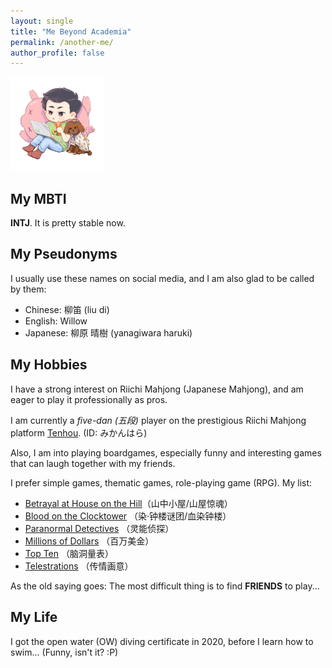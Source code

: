 ```yaml
---
layout: single
title: "Me Beyond Academia"
permalink: /another-me/
author_profile: false
---
```


<img src='/images/android-chrome-512x512.png' width='150' height='150' title='My avatar!' >

## My MBTI

**INTJ**. It is pretty stable now. 

## My Pseudonyms

I usually use these names on social media, and I am also glad to be called by them:
- Chinese: 柳笛 (liu di)
- English: Willow
- Japanese: 柳原 晴樹 (yanagiwara haruki)

## My Hobbies

I have a strong interest on Riichi Mahjong (Japanese Mahjong), and am eager to play it professionally as pros. 

I am currently a *five-dan (五段)* player on the prestigious Riichi Mahjong platform [Tenhou](https://tenhou.net/). (ID: みかんはら)


Also, I am into playing boardgames, especially funny and interesting games that can laugh together with my friends. 

I prefer simple games, thematic games, role-playing game (RPG). My list:

- [Betrayal at House on the Hill](https://boardgamegeek.com/boardgame/10547/betrayal-at-house-on-the-hill)（山中小屋/山屋惊魂）
- [Blood on the Clocktower](https://boardgamegeek.com/boardgame/240980/blood-on-the-clocktower) （染·钟楼谜团/血染钟楼）
- [Paranormal Detectives](https://boardgamegeek.com/boardgame/280136/paranormal-detectives) （灵能侦探）
- [Millions of Dollars](https://boardgamegeek.com/boardgame/193213/millions-of-dollars) （百万美金）
- [Top Ten](https://boardgamegeek.com/boardgame/300905/top-ten) （脑洞量表）
- [Telestrations](https://boardgamegeek.com/boardgame/46213/telestrations) （传情画意）

As the old saying goes: The most difficult thing is to find **FRIENDS** to play...

## My Life

I got the open water (OW) diving certificate in 2020, before I learn how to swim... (Funny, isn't it? :P)